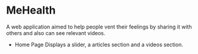 # MeHealth
A web application aimed to help people vent their feelings by sharing it with others and also can see relevant videos.

* Home Page 
Displays a slider, a articles section and a videos section.
